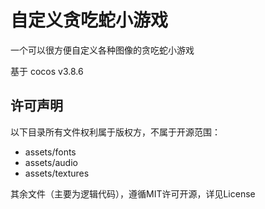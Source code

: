 # 自定义贪吃蛇小游戏

一个可以很方便自定义各种图像的贪吃蛇小游戏

基于 cocos v3.8.6

## 许可声明
以下目录所有文件权利属于版权方，不属于开源范围：
- assets/fonts
- assets/audio
- assets/textures

其余文件（主要为逻辑代码），遵循MIT许可开源，详见License